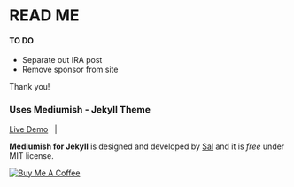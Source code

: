 # READ ME



#### TO DO
- Separate out IRA post
- Remove sponsor from site


Thank you!

### Uses Mediumish - Jekyll Theme
[Live Demo](https://wowthemesnet.github.io/mediumish-theme-jekyll/) &nbsp; | &nbsp;

**Mediumish for Jekyll** is designed and developed by [Sal](https://www.wowthemes.net) and it is *free* under MIT license. 

<a href="https://www.wowthemes.net/donate/" target="_blank"><img src="https://www.buymeacoffee.com/assets/img/custom_images/orange_img.png" alt="Buy Me A Coffee" style="height: auto !important;width: auto !important;" ></a>
